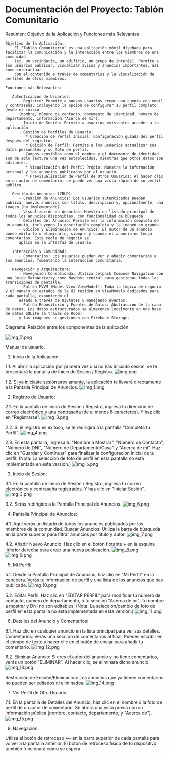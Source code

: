 Documentación del Proyecto: Tablón Comunitario
================================================

Resumen: Objetivo de la Aplicación y Funciones más Relevantes

    Objetivo de la Aplicación:
        El "Tablón Comunitario" es una aplicación móvil diseñada para facilitar la comunicación y la interacción entre los miembros de una comunidad 
        (ej. un vecindario, un edificio, un grupo de interés). Permite a los usuarios publicar, visualizar avisos y anuncios importantes, así como interactuar
        con el contenido a través de comentarios y la visualización de perfiles de otros miembros.

    Funciones más Relevantes:

       Autenticación de Usuarios:
          - Registro: Permite a nuevos usuarios crear una cuenta con email y contraseña, incluyendo la opción de configurar su perfil completo desde el inicio 
          (nombre, número de contacto, documento de identidad, número de departamento, información "Acerca de mí").
          - Inicio de Sesión: Permite a usuarios existentes acceder a la aplicación.
          - Gestión de Perfiles de Usuario:
             * Creación de Perfil Inicial: Configuración guiada del perfil después del registro.
             * Edición de Perfil: Permite a los usuarios actualizar sus datos personales y su foto de perfil. 
             Campos sensibles como el nombre y el documento de identidad son de solo lectura una vez establecidos, mientras que otros datos son editables. 
             * Visualización del Perfil Propio: Muestra la información personal y los anuncios publicados por el usuario.
             * Previsualización de Perfil de Otros Usuarios: Al hacer clic en un autor de comentario, se puede ver una vista rápida de su perfil público.

       Gestión de Anuncios (CRUD):
          - Creación de Anuncios: Los usuarios autenticados pueden publicar nuevos anuncios con título, descripción y, opcionalmente, una imagen (no implementado).
          - Visualización de Anuncios: Muestra un listado principal de todos los anuncios disponibles, con funcionalidad de búsqueda.
          - Detalles del Anuncio: Permite ver la información completa de un anuncio, incluyendo la descripción completa y la imagen en grande.
          - Edición y Eliminación de Anuncios: El autor de un anuncio puede editarlo o eliminarlo, siempre y cuando el anuncio no tenga comentarios. Esta regla de negocio se 
          aplica en la interfaz de usuario.
    
       Interacción y Comunidad:
          - Comentarios: Los usuarios pueden ver y añadir comentarios a los anuncios, fomentando la interacción comunitaria.
    
       Navegación y Arquitectura:
          - Navegación Consolidada: Utiliza Jetpack Compose Navigation con una única MainActivity como NavHost central para gestionar todas las transiciones de pantalla.
          - Patrón MVVM (Model-View-ViewModel): Toda la lógica de negocio y el manejo de estados de la UI residen en ViewModels dedicados para cada pantalla, exponiendo el 
          estado a través de UiStates y manejando eventos.
          - Patrón Repositorio y Fuentes de Datos: Abstracción de la capa de datos. Los datos estructurados se almacenan localmente en una base de datos SQLite (a través de Room)
          y las imágenes se gestionan con Firebase Storage.

Diagrama: Relación entre los componentes de la aplicación.

![img_2.png](img_2.png)

Manual de usuario.

1. Inicio de la Aplicación:

1.1. Al abrir la aplicación por primera vez o si no has iniciado sesión, se te presentará la pantalla de Inicio de Sesión / Registro.
![img.png](img.png)

1.2. Si ya iniciaste sesión previamente, la aplicación te llevará directamente a la Pantalla Principal de Anuncios.
![img_1.png](img_1.png)

2. Registro de Usuario:

2.1. En la pantalla de Inicio de Sesión / Registro, ingresa tu dirección de correo electrónico y una contraseña (de al menos 6 caracteres). Y haz clic en "Registrarse".
![img_3.png](img_3.png)

2.2. Si el registro es exitoso, se te redirigirá a la pantalla "Completa tu Perfil".
![img_4.png](img_4.png)

2.3. En esta pantalla, ingresa tu "Nombre a Mostrar", "Número de Contacto", "Número de DNI", "Número de Departamento/Casa" y "Acerca de mí". 
Haz clic en "Guardar y Continuar" para finalizar la configuración inicial de tu perfil.
(Nota: La selección de foto de perfil en esta pantalla no está implementada en esta versión.)
![img_5.png](img_5.png)

3. Inicio de Sesión:

3.1. En la pantalla de Inicio de Sesión / Registro, ingresa tu correo electrónico y contraseña registrados. Y haz clic en "Iniciar Sesión".
![img_3.png](img_3.png)

3.2. Serás redirigido a la Pantalla Principal de Anuncios.
![img_6.png](img_6.png)

4. Pantalla Principal de Anuncios:

4.1. Aquí verás un listado de todos los anuncios publicados por los miembros de la comunidad. 
Buscar Anuncios: Utiliza la barra de búsqueda en la parte superior para filtrar anuncios por título y autor.
![img_7.png](img_7.png)

4.2. Añadir Nuevo Anuncio: Haz clic en el botón flotante + en la esquina inferior derecha para crear una nueva publicación.
![img_8.png](img_8.png)
![img_9.png](img_9.png)

5. Mi Perfil:

5.1. Desde la Pantalla Principal de Anuncios, haz clic en "Mi Perfil" en la cabecera.
Verás tu información de perfil y una lista de los anuncios que has publicado.
![img_10.png](img_10.png)

5.2. Editar Perfil: Haz clic en "EDITAR PERFIL" para modificar tu número de contacto, número de departamento, 
o tu sección "Acerca de mí". Tu nombre a mostrar y DNI no son editables.
(Nota: La selección/cambio de foto de perfil en esta pantalla no está implementada en esta versión.)
![img_11.png](img_11.png)

6. Detalles del Anuncio y Comentarios:

6.1. Haz clic en cualquier anuncio en la lista principal para ver sus detalles.
Comentarios: Verás una sección de comentarios al final. Puedes escribir en el campo de texto y hacer clic en el botón de enviar 
para añadir tu comentario.
![img_12.png](img_12.png)

6.2. Eliminar Anuncio: Si eres el autor del anuncio y no tiene comentarios, verás un botón "ELIMINAR". Al hacer clic, se eliminara dicho anuncio.
![img_13.png](img_13.png)

Restricción de Edición/Eliminación: Los anuncios que ya tienen comentarios no pueden ser editados ni eliminados.
![img_14.png](img_14.png)

7. Ver Perfil de Otro Usuario:

7.1. En la pantalla de Detalles del Anuncio, haz clic en el nombre o la foto de perfil de un autor de comentario.
Se abrirá una vista previa con su información pública (nombre, contacto, departamento, y "Acerca de").
![img_15.png](img_15.png)

9. Navegación:

Utiliza el botón de retroceso <-- en la barra superior de cada pantalla para volver a la pantalla anterior.
El botón de retroceso físico de tu dispositivo también funcionará como se espera.



